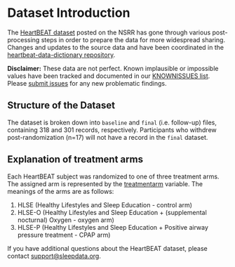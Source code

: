 # Dataset Introduction

The [HeartBEAT dataset](:files_path:/datasets) posted on the NSRR has gone through various post-processing steps in order to prepare the data for more widespread sharing. Changes and updates to the source data and have been coordinated in the [heartbeat-data-dictionary repository](https://github.com/sleepepi/heartbeat-data-dictionary).

**Disclaimer:** These data are not perfect. Known implausible or impossible values have been tracked and documented in our [KNOWNISSUES list](https://github.com/sleepepi/heartbeat-data-dictionary/blob/master/KNOWNISSUES.md). Please [submit issues](https://github.com/sleepepi/heartbeat-data-dictionary/issues) for any new problematic findings.

## Structure of the Dataset

The dataset is broken down into `baseline` and `final` (i.e. follow-up) files, containing 318 and 301 records, respectively. Participants who withdrew post-randomization (n=17) will not have a record in the `final` dataset.

## Explanation of treatment arms

Each HeartBEAT subject was randomized to one of three treatment arms. The assigned arm is represented by the [treatmentarm](https://sleepdata.org/datasets/heartbeat/variables/treatmentarm) variable. The meanings of the arms are as follows:

1. HLSE (Healthy Lifestyles and Sleep Education - control arm)
2. HLSE-O (Healthy Lifestyles and Sleep Education + (supplemental nocturnal) Oxygen - oxygen arm)
3. HLSE-P (Healthy Lifestyles and Sleep Education + Positive airway pressure treatment - CPAP arm)

If you have additional questions about the HeartBEAT dataset, please contact <a href="mailto:support@sleepdata.org">support@sleepdata.org</a>.
